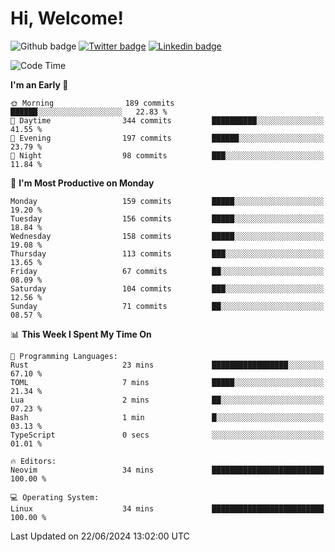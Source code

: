   # Hi, Welcome!
  ![Github badge](https://img.shields.io/github/followers/kraken-afk.svg?style=social&label=Follow&maxAge=2592000)
  [![Twitter badge](https://img.shields.io/badge/-Twitter-00acee?style=flat-square&logo=Twitter&logoColor=white)](https://twitter.com/trshppl)
  [![Linkedin badge](https://img.shields.io/badge/LinkedIn-0077B5?style=flat-square&logo=linkedin&logoColor=white)](https://www.linkedin.com/in/noveanrer)
<!--START_SECTION:waka-->
![Code Time](http://img.shields.io/badge/Code%20Time-232%20hrs%2022%20mins-blue)

**I'm an Early 🐤** 

```text
🌞 Morning                189 commits         ██████░░░░░░░░░░░░░░░░░░░   22.83 % 
🌆 Daytime                344 commits         ██████████░░░░░░░░░░░░░░░   41.55 % 
🌃 Evening                197 commits         ██████░░░░░░░░░░░░░░░░░░░   23.79 % 
🌙 Night                  98 commits          ███░░░░░░░░░░░░░░░░░░░░░░   11.84 % 
```
📅 **I'm Most Productive on Monday** 

```text
Monday                   159 commits         █████░░░░░░░░░░░░░░░░░░░░   19.20 % 
Tuesday                  156 commits         █████░░░░░░░░░░░░░░░░░░░░   18.84 % 
Wednesday                158 commits         █████░░░░░░░░░░░░░░░░░░░░   19.08 % 
Thursday                 113 commits         ███░░░░░░░░░░░░░░░░░░░░░░   13.65 % 
Friday                   67 commits          ██░░░░░░░░░░░░░░░░░░░░░░░   08.09 % 
Saturday                 104 commits         ███░░░░░░░░░░░░░░░░░░░░░░   12.56 % 
Sunday                   71 commits          ██░░░░░░░░░░░░░░░░░░░░░░░   08.57 % 
```


📊 **This Week I Spent My Time On** 

```text
💬 Programming Languages: 
Rust                     23 mins             █████████████████░░░░░░░░   67.10 % 
TOML                     7 mins              █████░░░░░░░░░░░░░░░░░░░░   21.34 % 
Lua                      2 mins              ██░░░░░░░░░░░░░░░░░░░░░░░   07.23 % 
Bash                     1 min               █░░░░░░░░░░░░░░░░░░░░░░░░   03.13 % 
TypeScript               0 secs              ░░░░░░░░░░░░░░░░░░░░░░░░░   01.01 % 

🔥 Editors: 
Neovim                   34 mins             █████████████████████████   100.00 % 

💻 Operating System: 
Linux                    34 mins             █████████████████████████   100.00 % 
```


 Last Updated on 22/06/2024 13:02:00 UTC
<!--END_SECTION:waka-->